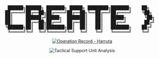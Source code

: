 <div align="center">
<pre>
 ██████╗██████╗ ███████╗ █████╗ ████████╗███████╗    ██╗       ██████╗ ██████╗ ███╗   ██╗███████╗██╗   ██╗███╗   ███╗███████╗
██╔════╝██╔══██╗██╔════╝██╔══██╗╚══██╔══╝██╔════╝    ╚██╗     ██╔════╝██╔═══██╗████╗  ██║██╔════╝██║   ██║████╗ ████║██╔════╝
██║     ██████╔╝█████╗  ███████║   ██║   █████╗       ╚██╗    ██║     ██║   ██║██╔██╗ ██║███████╗██║   ██║██╔████╔██║█████╗  
██║     ██╔══██╗██╔══╝  ██╔══██║   ██║   ██╔══╝       ██╔╝    ██║     ██║   ██║██║╚██╗██║╚════██║██║   ██║██║╚██╔╝██║██╔══╝  
╚██████╗██║  ██║███████╗██║  ██║   ██║   ███████╗    ██╔╝     ╚██████╗╚██████╔╝██║ ╚████║███████║╚██████╔╝██║ ╚═╝ ██║███████╗
 ╚═════╝╚═╝  ╚═╝╚══════╝╚═╝  ╚═╝   ╚═╝   ╚══════╝    ╚═╝       ╚═════╝ ╚═════╝ ╚═╝  ╚═══╝╚══════╝ ╚═════╝ ╚═╝     ╚═╝╚══════╝
</pre>

<p>
  <a href="https://github.com/Harruta">
    <img src="https://github-readme-stats.vercel.app/api?username=Harruta&show_icons=true&theme=graywhite&bg_color=000000&text_color=ffffff&icon_color=ffffff&title_color=ffffff&border_color=ffffff" alt="Operation Record - Harruta">
  </a>
</p>
<p>
  <img src="https://github-readme-activity-graph.vercel.app/graph?username=Harruta&theme=xcode&bg_color=000000&color=ffffff&line=ffffff&point=ffffff&area=true&hide_border=true" alt="Tactical Support Unit Analysis">
</p>
</div>
